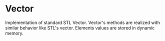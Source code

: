 # Vector
Implementation of standard STL Vector. 
Vector's methods are realized with similar behavior like STL's vector. Elements values are stored in dynamic memory.
